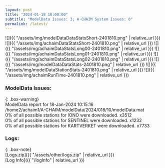 ```yaml
---
layout: post
title: "2024-01-18 10:00:00"
subtitle: "ModelData Issues: 3; A-CHAIM System Issues: 0"
permalink: /latest/
---
```


![]({{ "/assets/img/modelDataDataStatsShort-2401810.png" | relative_url }})
![]({{ "/assets/img/achaimDataStatsShort-2401810.png" | relative_url }})
![]({{ "/assets/img/achaimDataStatsLong00-2401810.png" | relative_url }})
![]({{ "/assets/img/achaimDataStatsLong01-2401810.png" | relative_url }})
![]({{ "/assets/img/achaimDataStatsLong02-2401810.png" | relative_url }})
![]({{ "/assets/img/modelDataDataStats-2401810.png" | relative_url }})
![]({{ "/assets/img/modelDataStationStats-2401810.png" | relative_url }})
![]({{ "/assets/img/achaimRunTime-2401810.png" | relative_url }})


### ModelData Issues:  
  
{: .box-warning}  
 ModelData report for 18-Jan-2024 10:15:16   
 /home2/achaim1/A-CHAIM/modelData/2024/018/10/modelData.mat   
 0% of all possible stations for IONO were downloaded. x3512   
 0% of all possible stations for SENTINEL were downloaded. x1232   
 0% of all possible stations for KARTVERKET were downloaded. x7733   
  


### Logs:  
  
{: .box-note}  
[Logs.zip]({{ "/assets/other/logs.zip" | relative_url }})  
[Log Info]({{ "/logInfo" | relative_url }})  
